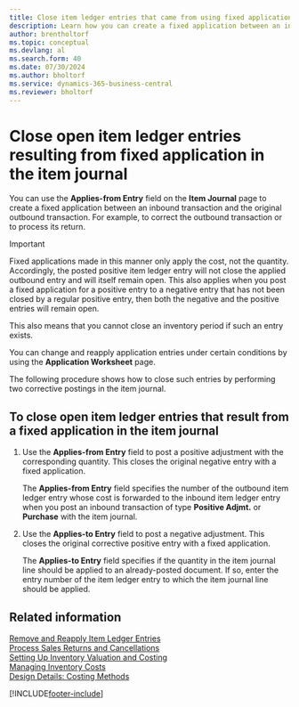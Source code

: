 ```yaml
---
title: Close item ledger entries that came from using fixed application
description: Learn how you can create a fixed application between an inbound transaction and the original outbound transaction in the item journal.
author: brentholtorf
ms.topic: conceptual
ms.devlang: al
ms.search.form: 40
ms.date: 07/30/2024
ms.author: bholtorf
ms.service: dynamics-365-business-central
ms.reviewer: bholtorf
---
```


# Close open item ledger entries resulting from fixed application in the item journal

You can use the **Applies-from Entry** field on the **Item Journal** page to create a fixed application between an inbound transaction and the original outbound transaction. For example, to correct the outbound transaction or to process its return.  

> [!IMPORTANT]  
> Fixed applications made in this manner only apply the cost, not the quantity. Accordingly, the posted positive item ledger entry will not close the applied outbound entry and will itself remain open. This also applies when you post a fixed application for a positive entry to a negative entry that has not been closed by a regular positive entry, then both the negative and the positive entries will remain open.  
>
> This also means that you cannot close an inventory period if such an entry exists.  

You can change and reapply application entries under certain conditions by using the **Application Worksheet** page.  

The following procedure shows how to close such entries by performing two corrective postings in the item journal.  

## To close open item ledger entries that result from a fixed application in the item journal  

1. Use the **Applies-from Entry** field to post a positive adjustment with the corresponding quantity. This closes the original negative entry with a fixed application.  

    The **Applies-from Entry** field specifies the number of the outbound item ledger entry whose cost is forwarded to the inbound item ledger entry when you post an inbound transaction of type **Positive Adjmt.** or **Purchase** with the item journal.  
2. Use the **Applies-to Entry** field to post a negative adjustment. This closes the original corrective positive entry with a fixed application.  

    The **Applies-to Entry** field specifies if the quantity in the item journal line should be applied to an already-posted document. If so, enter the entry number of the item ledger entry to which the item journal line should be applied.

## Related information

[Remove and Reapply Item Ledger Entries](finance-how-to-remove-and-reapply-item-entries.md)    
[Process Sales Returns and Cancellations](sales-how-process-sales-returns-cancellations.md)    
[Setting Up Inventory Valuation and Costing](finance-set-up-inventory-valuation-and-costing.md)    
[Managing Inventory Costs](finance-manage-inventory-costs.md)    
[Design Details: Costing Methods](design-details-costing-methods.md)  


[!INCLUDE[footer-include](includes/footer-banner.md)]